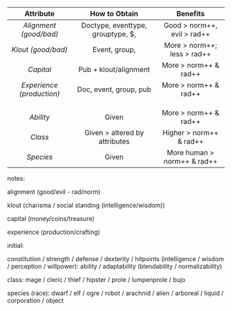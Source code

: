 

|  Attribute             | How to Obtain                     | Benefits                    |
|:---:|:---:|:---:|
| *Alignment (good/bad)* | Doctype, eventtype, grouptype, $, | Good > norm++, evil > rad++ |
| *Klout (good/bad)* | Event, group,  | More > norm++; less > rad++ |
| *Capital*  | Pub + klout/alignment  | More > norm++ & rad++ |
| *Experience (production)*| Doc, event, group, pub| More > norm++ & rad++   |
|  |  |  |
|  |  |  |
|  |  |  |
| *Ability*  | Given    | More > norm++ & rad++  |
| *Class*    | Given > altered by attributes     | Higher > norm++ & rad++     |
| *Species*   | Given   | More human > norm++ & rad++ |

notes:

alignment (good/evil - rad/norm)

klout (charisma / social standing (intelligence/wisdom))

capital (money/coins/treasure)

experience (production/crafting)

initial:

constitution / strength / defense / dexterity / hitpoints (intelligence / wisdom / perception / willpower):
ability / adaptability (blendability / normalizability)

class: mage / cleric / thief / hipster / prole / lumpenprole / bujo 

species (race): dwarf / elf / ogre / robot / arachnid / alien / arboreal / liquid / corporation / object 
